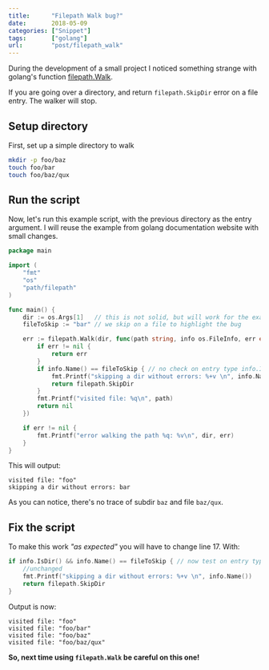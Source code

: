 ```yaml
---
title:      "Filepath Walk bug?"
date:       2018-05-09
categories: ["Snippet"]
tags:       ["golang"]
url:        "post/filepath_walk"
---
```


During the development of a small project I noticed something strange with
golang's function [filepath.Walk](https://golang.org/pkg/path/filepath/#Walk).

If you are going over a directory, and return `filepath.SkipDir` error on
a file entry. The walker will stop.


Setup directory
---------------

First, set up a simple directory to walk

```bash
mkdir -p foo/baz
touch foo/bar
touch foo/baz/qux
```

Run the script
--------------

Now, let's run this example script, with the previous directory as the entry
argument. I will reuse the example from golang documentation website with small
changes.

```go
package main

import (
	"fmt"
	"os"
	"path/filepath"
)

func main() {
	dir := os.Args[1]   // this is not solid, but will work for the example
	fileToSkip := "bar" // we skip on a file to highlight the bug

	err := filepath.Walk(dir, func(path string, info os.FileInfo, err error) error {
		if err != nil {
			return err
		}
		if info.Name() == fileToSkip { // no check on entry type info.IsDir()
			fmt.Printf("skipping a dir without errors: %+v \n", info.Name())
			return filepath.SkipDir
		}
		fmt.Printf("visited file: %q\n", path)
		return nil
	})

	if err != nil {
		fmt.Printf("error walking the path %q: %v\n", dir, err)
	}
}
```

This will output:

```text
visited file: "foo"
skipping a dir without errors: bar
```

As you can notice, there's no trace of subdir `baz` and file `baz/qux`.

Fix the script
--------------

To make this work _"as expected"_ you will have to change line 17. With:
```go
if info.IsDir() && info.Name() == fileToSkip { // now test on entry type
	//unchanged
	fmt.Printf("skipping a dir without errors: %+v \n", info.Name())
	return filepath.SkipDir
}
```

Output is now:

```text
visited file: "foo"
visited file: "foo/bar"
visited file: "foo/baz"
visited file: "foo/baz/qux"
```

__So, next time using `filepath.Walk` be careful on this one!__
